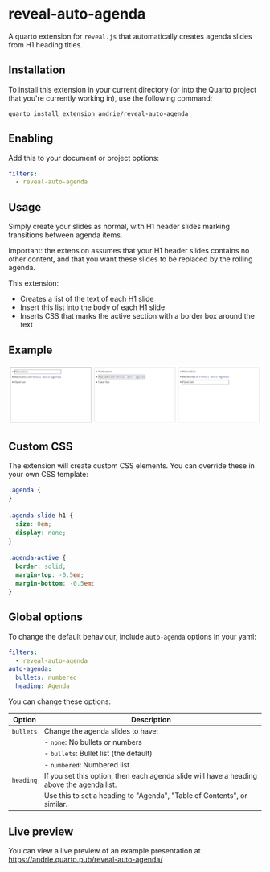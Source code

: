 # reveal-auto-agenda

A quarto extension for `reveal.js` that automatically creates agenda slides from H1 heading titles.

## Installation

To install this extension in your current directory (or into the Quarto project that you're currently working in), use the following command:

``` shell
quarto install extension andrie/reveal-auto-agenda
```

## Enabling

Add this to your document or project options:

``` yaml
filters:
  - reveal-auto-agenda
```

## Usage

Simply create your slides as normal, with H1 header slides marking transitions between agenda items.

Important: the extension assumes that your H1 header slides contains no other content, and that you want these slides to be replaced by the rolling agenda.

This extension:

-   Creates a list of the text of each H1 slide
-   Insert this list into the body of each H1 slide
-   Inserts CSS that marks the active section with a border box around the text

## Example

![](example.png)

## Custom CSS

The extension will create custom CSS elements. You can override these in your own CSS template:

``` css
.agenda {
}

.agenda-slide h1 {
  size: 0em;
  display: none;
}

.agenda-active {
  border: solid;
  margin-top: -0.5em;
  margin-bottom: -0.5em;
}
```

## Global options

To change the default behaviour, include `auto-agenda` options in your yaml:

``` yaml
filters:
  - reveal-auto-agenda
auto-agenda:
  bullets: numbered
  heading: Agenda
```

You can change these options:

| Option     | Description                                                                               |
|------------|-------------------------------------------------------------------------------------------|
| `bullets`  | Change the agenda slides to have:                                                         |
|            | -   `none`: No bullets or numbers                                                         |
|            | -   `bullets`: Bullet list (the default)                                                  |
|            | -   `numbered`: Numbered list                                                             |
| `heading`  | If you set this option, then each agenda slide will have a heading above the agenda list. |
|            | Use this to set a heading to "Agenda", "Table of Contents", or similar.                   |

## Live preview

You can view a live preview of an example presentation at <https://andrie.quarto.pub/reveal-auto-agenda/>
